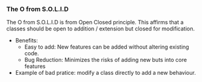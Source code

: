 ### The O from S.O.L.I.D

The O from S.O.L.I.D is from Open Closed principle. This affirms that a classes should be  open to addition / extension but closed for modification.


* Benefits:
  * Easy to add: New features can be added without altering existing code.
  * Bug Reduction: Minimizes the risks of adding new buts into core features
* Example of bad pratice: modify a class directly to add a new behaviour.
